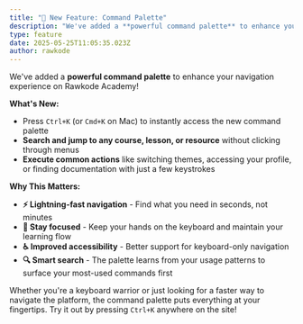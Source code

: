 ```yaml
---
title: "🎉 New Feature: Command Palette"
description: "We've added a **powerful command palette** to enhance your navigation experience on Rawkode Academy!\n\n**What's New:**\n\n* Press `Ctrl+K` (or `Cmd+K` on Mac) to instantly access the new command palette\n* **Search and jump to any course, lesson, or resource** without clicking through menus\n* **Execute common actions** like switching themes, accessing your profile, or finding documentation with just a few keystrokes\n\n**Why This Matters:**\n\n* **⚡ Lightning-fast navigation** - Find what you need in seconds, not minutes\n* **🎯 Stay focused** - Keep your hands on the keyboard and maintain your learning flow\n* **♿ Improved accessibility** - Better support for keyboard-only navigation\n* **🔍 Smart search** - The palette learns from your usage patterns to surface your most-used commands first\n\nWhether you're a keyboard warrior or just looking for a faster way to navigate the platform, the command palette puts everything at your fingertips. Try it out by pressing `Ctrl+K` anywhere on the site!"
type: feature
date: 2025-05-25T11:05:35.023Z
author: rawkode
---
```


We've added a **powerful command palette** to enhance your navigation experience on Rawkode Academy!

**What's New:**

* Press `Ctrl+K` (or `Cmd+K` on Mac) to instantly access the new command palette
* **Search and jump to any course, lesson, or resource** without clicking through menus
* **Execute common actions** like switching themes, accessing your profile, or finding documentation with just a few keystrokes

**Why This Matters:**

* **⚡ Lightning-fast navigation** - Find what you need in seconds, not minutes
* **🎯 Stay focused** - Keep your hands on the keyboard and maintain your learning flow
* **♿ Improved accessibility** - Better support for keyboard-only navigation
* **🔍 Smart search** - The palette learns from your usage patterns to surface your most-used commands first

Whether you're a keyboard warrior or just looking for a faster way to navigate the platform, the command palette puts everything at your fingertips. Try it out by pressing `Ctrl+K` anywhere on the site!
